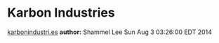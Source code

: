 # Karbon Industries
[karbonindustri.es](http://karbonindustri.es "Karbon Industries website")
**author:** Shammel Lee
Sun Aug  3 03:26:00 EDT 2014
